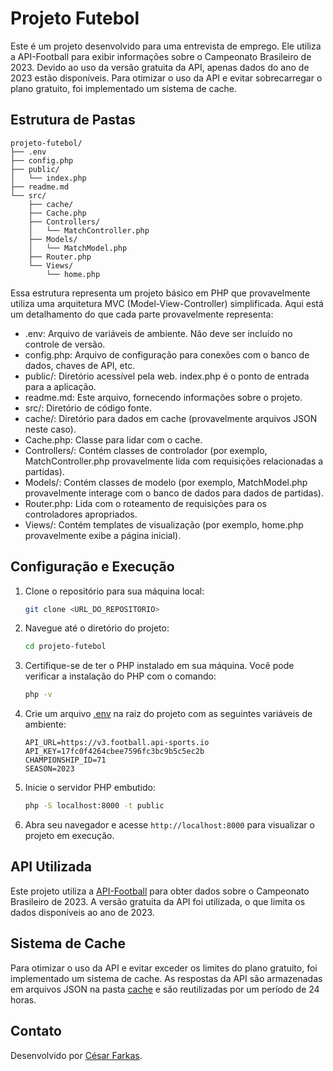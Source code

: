 # Projeto Futebol

Este é um projeto desenvolvido para uma entrevista de emprego. Ele utiliza a API-Football para exibir informações sobre o Campeonato Brasileiro de 2023. Devido ao uso da versão gratuita da API, apenas dados do ano de 2023 estão disponíveis. Para otimizar o uso da API e evitar sobrecarregar o plano gratuito, foi implementado um sistema de cache.

## Estrutura de Pastas

```shell
projeto-futebol/
├── .env
├── config.php
├── public/
│   └── index.php
├── readme.md
└── src/
    ├── cache/
    ├── Cache.php
    ├── Controllers/
    │   └── MatchController.php
    ├── Models/
    │   └── MatchModel.php
    ├── Router.php
    └── Views/
        └── home.php
```

Essa estrutura representa um projeto básico em PHP que provavelmente utiliza uma arquitetura MVC (Model-View-Controller) simplificada. Aqui está um detalhamento do que cada parte provavelmente representa:

* .env: Arquivo de variáveis de ambiente. Não deve ser incluído no controle de versão.
* config.php: Arquivo de configuração para conexões com o banco de dados, chaves de API, etc.
* public/: Diretório acessível pela web. index.php é o ponto de entrada para a aplicação.
* readme.md: Este arquivo, fornecendo informações sobre o projeto.
* src/: Diretório de código fonte.
* cache/: Diretório para dados em cache (provavelmente arquivos JSON neste caso).
* Cache.php: Classe para lidar com o cache.
* Controllers/: Contém classes de controlador (por exemplo, MatchController.php provavelmente lida com requisições relacionadas a partidas).
* Models/: Contém classes de modelo (por exemplo, MatchModel.php provavelmente interage com o banco de dados para dados de partidas).
* Router.php: Lida com o roteamento de requisições para os controladores apropriados.
* Views/: Contém templates de visualização (por exemplo, home.php provavelmente exibe a página inicial).


## Configuração e Execução

1. Clone o repositório para sua máquina local:
    ```sh
    git clone <URL_DO_REPOSITORIO>
    ```

2. Navegue até o diretório do projeto:
    ```sh
    cd projeto-futebol
    ```

3. Certifique-se de ter o PHP instalado em sua máquina. Você pode verificar a instalação do PHP com o comando:
    ```sh
    php -v
    ```

4. Crie um arquivo [.env](http://_vscodecontentref_/6) na raiz do projeto com as seguintes variáveis de ambiente:
    ```properties
    API_URL=https://v3.football.api-sports.io
    API_KEY=17fc0f4264cbee7596fc3bc9b5c5ec2b
    CHAMPIONSHIP_ID=71
    SEASON=2023
    ```

5. Inicie o servidor PHP embutido:
    ```sh
    php -S localhost:8000 -t public
    ```

6. Abra seu navegador e acesse `http://localhost:8000` para visualizar o projeto em execução.

## API Utilizada

Este projeto utiliza a [API-Football](https://www.api-football.com/) para obter dados sobre o Campeonato Brasileiro de 2023. A versão gratuita da API foi utilizada, o que limita os dados disponíveis ao ano de 2023.

## Sistema de Cache

Para otimizar o uso da API e evitar exceder os limites do plano gratuito, foi implementado um sistema de cache. As respostas da API são armazenadas em arquivos JSON na pasta [cache](http://_vscodecontentref_/7) e são reutilizadas por um período de 24 horas.

## Contato

Desenvolvido por [César Farkas](https://github.com/cesarfarkas).
